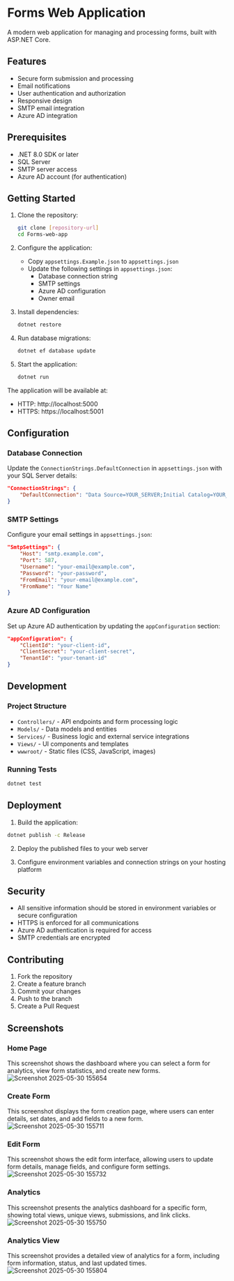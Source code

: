 # Forms Web Application

A modern web application for managing and processing forms, built with ASP.NET Core.

## Features

- Secure form submission and processing
- Email notifications
- User authentication and authorization
- Responsive design
- SMTP email integration
- Azure AD integration

## Prerequisites

- .NET 8.0 SDK or later
- SQL Server
- SMTP server access
- Azure AD account (for authentication)

## Getting Started

1. Clone the repository:
   ```bash
   git clone [repository-url]
   cd Forms-web-app
   ```

2. Configure the application:
   - Copy `appsettings.Example.json` to `appsettings.json`
   - Update the following settings in `appsettings.json`:
     - Database connection string
     - SMTP settings
     - Azure AD configuration
     - Owner email

3. Install dependencies:
   ```bash
   dotnet restore
   ```

4. Run database migrations:
   ```bash
   dotnet ef database update
   ```

5. Start the application:
   ```bash
   dotnet run
   ```

The application will be available at:
- HTTP: http://localhost:5000
- HTTPS: https://localhost:5001

## Configuration

### Database Connection
Update the `ConnectionStrings.DefaultConnection` in `appsettings.json` with your SQL Server details:
```json
"ConnectionStrings": {
    "DefaultConnection": "Data Source=YOUR_SERVER;Initial Catalog=YOUR_DATABASE;Integrated Security=True;"
}
```

### SMTP Settings
Configure your email settings in `appsettings.json`:
```json
"SmtpSettings": {
    "Host": "smtp.example.com",
    "Port": 587,
    "Username": "your-email@example.com",
    "Password": "your-password",
    "FromEmail": "your-email@example.com",
    "FromName": "Your Name"
}
```

### Azure AD Configuration
Set up Azure AD authentication by updating the `appConfiguration` section:
```json
"appConfiguration": {
    "ClientId": "your-client-id",
    "ClientSecret": "your-client-secret",
    "TenantId": "your-tenant-id"
}
```

## Development

### Project Structure
- `Controllers/` - API endpoints and form processing logic
- `Models/` - Data models and entities
- `Services/` - Business logic and external service integrations
- `Views/` - UI components and templates
- `wwwroot/` - Static files (CSS, JavaScript, images)

### Running Tests
```bash
dotnet test
```

## Deployment

1. Build the application:
```bash
dotnet publish -c Release
```

2. Deploy the published files to your web server

3. Configure environment variables and connection strings on your hosting platform

## Security

- All sensitive information should be stored in environment variables or secure configuration
- HTTPS is enforced for all communications
- Azure AD authentication is required for access
- SMTP credentials are encrypted

## Contributing

1. Fork the repository
2. Create a feature branch
3. Commit your changes
4. Push to the branch
5. Create a Pull Request



## Screenshots

### Home Page
This screenshot shows the dashboard where you can select a form for analytics, view form statistics, and create new forms.
![Screenshot 2025-05-30 155654](https://github.com/user-attachments/assets/38f14b11-2546-4940-a929-a01de59308ab)


### Create Form
This screenshot displays the form creation page, where users can enter details, set dates, and add fields to a new form.
![Screenshot 2025-05-30 155711](https://github.com/user-attachments/assets/d06560f9-ccf3-4ab7-b769-97e3f4dda4e9)

### Edit Form
This screenshot shows the edit form interface, allowing users to update form details, manage fields, and configure form settings.
![Screenshot 2025-05-30 155732](https://github.com/user-attachments/assets/f9944704-216c-40fc-99a2-fe5e02b986e5)

### Analytics
This screenshot presents the analytics dashboard for a specific form, showing total views, unique views, submissions, and link clicks.
![Screenshot 2025-05-30 155750](https://github.com/user-attachments/assets/05842a7e-14bd-4ec8-b3dd-fd21b8d291cf)

### Analytics View
This screenshot provides a detailed view of analytics for a form, including form information, status, and last updated times.
![Screenshot 2025-05-30 155804](https://github.com/user-attachments/assets/01afa04a-136f-4f3a-b752-a877cb9815f7)

